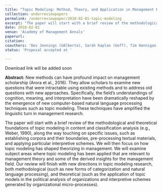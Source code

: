 ```yaml
---
title: "Topic Modeling: Method, Theory, and Application in Management Research"
collection: underreviewpapers
permalink: /underreviewpaper/2018-02-01-topic-modeling
excerpt: "The paper will start with a brief review of the methodological and theoretical foundations of topic modeling in content and classification analysis (e.g., Weber, 1990), along the way touching on specific issues, such as establishing corpora and their boundaries, pre-processing textual materials, and applying particular interpretive schemes. We will then focus on how topic modeling has shaped theorizing in management. We will examine subject areas where topic modeling has been applied that are relevant to management theory and some of the derived insights for the management field. Our review will finish with new directions in topic modeling research, both methodological (such as new forms of categorization and natural language processing), and theoretical (such as the application of topic models in the political analysis of organizations and interpretive schemes generated by organizational micro-processes)..."
date: 2018-02-01
venue: 'Academy of Management Annals'
paperurl: 
citation:
coauthors: 'Dev Jennings (UAlberta), Sarah Kaplan (UofT), Tim Hannigan (UAlberta), Richard Haans (Rotterdam), Vern Glaser (UAlberta), and Milo Wang (UAlberta)'
status: 'Proposal accepted at '

---
```

Download link will be added soon

<b>Abstract:</b> New methods can have profound impact on management scholarship (Arora et al., 2016). They allow scholars to examine new questions that were intractable using existing methods and to address old questions with new approaches. Specifically, the field’s understandings of cognition, meaning, and interpretation have been dramatically reshaped by the emergence of new computer-based natural language processing techniques such as topic modeling. These techniques have amplified the linguistic turn in management research.  

The paper will start with a brief review of the methodological and theoretical foundations of topic modeling in content and classification analysis (e.g., Weber, 1990), along the way touching on specific issues, such as establishing corpora and their boundaries, pre-processing textual materials, and applying particular interpretive schemes. We will then focus on how topic modeling has shaped theorizing in management. We will examine subject areas where topic modeling has been applied that are relevant to management theory and some of the derived insights for the management field. Our review will finish with new directions in topic modeling research, both methodological (such as new forms of categorization and natural language processing), and theoretical (such as the application of topic models in the political analysis of organizations and interpretive schemes generated by organizational micro-processes). 
